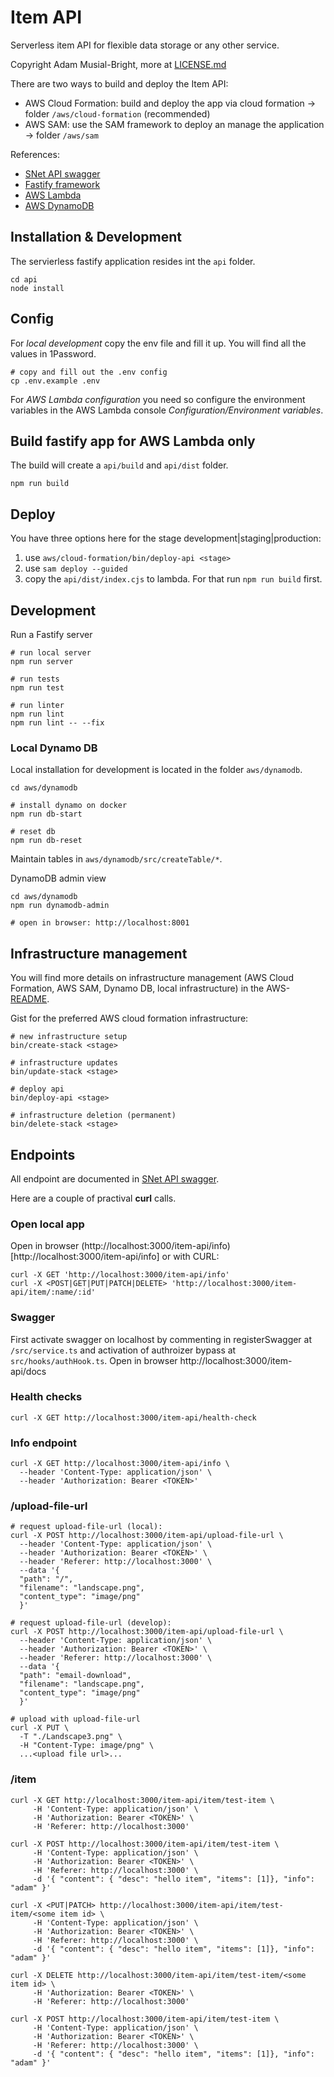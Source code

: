 # Item API
Serverless item API for flexible data storage or any other service.

Copyright Adam Musial-Bright, more at [LICENSE.md](LICENSE.md)

There are two ways to build and deploy the Item API:
- AWS Cloud Formation: build and deploy the app via cloud formation -> folder `/aws/cloud-formation` (recommended)
- AWS SAM: use the SAM framework to deploy an manage the application -> folder `/aws/sam`


References:
- [SNet API swagger](../../docs/item-api/swagger-item-api.md)
- [Fastify framework](https://fastify.dev/)
- [AWS Lambda](https://docs.aws.amazon.com/lambda/latest/dg/welcome.html)
- [AWS DynamoDB](https://docs.aws.amazon.com/amazondynamodb/latest/developerguide/Introduction.html)


## Installation & Development
The servierless fastify application resides int the `api` folder.
```
cd api
node install
```


## Config
For _local development_ copy the env file and fill it up. You will find all the values in 1Password.

```
# copy and fill out the .env config
cp .env.example .env
```

For _AWS Lambda configuration_ you need so configure the environment variables in the AWS Lambda console *Configuration/Environment variables*. 

## Build fastify app for AWS Lambda only
The build will create a `api/build` and `api/dist` folder.
```
npm run build
```

## Deploy
You have three options here for the stage development|staging|production:
1. use `aws/cloud-formation/bin/deploy-api <stage>`
2. use `sam deploy --guided`
3. copy the `api/dist/index.cjs` to lambda. For that run `npm run build` first.

## Development
Run a Fastify server
```
# run local server
npm run server

# run tests
npm run test

# run linter
npm run lint
npm run lint -- --fix
```

### Local Dynamo DB

Local installation for development is located in the folder `aws/dynamodb`.
```
cd aws/dynamodb

# install dynamo on docker
npm run db-start

# reset db
npm run db-reset

```
Maintain tables in `aws/dynamodb/src/createTable/*`.

DynamoDB admin view
```
cd aws/dynamodb
npm run dynamodb-admin

# open in browser: http://localhost:8001
```

## Infrastructure management
You will find more details on infrastructure management (AWS Cloud Formation, AWS SAM, Dynamo DB, local infrastructure) in the AWS-[README](aws/README.md).

Gist for the preferred AWS cloud formation infrastructure:
```
# new infrastructure setup
bin/create-stack <stage>

# infrastructure updates
bin/update-stack <stage>

# deploy api
bin/deploy-api <stage>

# infrastructure deletion (permanent)
bin/delete-stack <stage>
```


## Endpoints
All endpoint are documented in [SNet API swagger](../../docs/item-api/swagger-item-api.md).

Here are a couple of practival __curl__ calls.

### Open local app
Open in browser (http://localhost:3000/item-api/info)[http://localhost:3000/item-api/info] or with CURL:
```
curl -X GET 'http://localhost:3000/item-api/info'
curl -X <POST|GET|PUT|PATCH|DELETE> 'http://localhost:3000/item-api/item/:name/:id'
```

### Swagger
First activate swagger on localhost by commenting in registerSwagger at `/src/service.ts` and activation of authroizer bypass at `src/hooks/authHook.ts`.
Open in browser http://localhost:3000/item-api/docs 

### Health checks
```
curl -X GET http://localhost:3000/item-api/health-check
```

### Info endpoint
```
curl -X GET http://localhost:3000/item-api/info \
  --header 'Content-Type: application/json' \
  --header 'Authorization: Bearer <TOKEN>'
```


### /upload-file-url
```
# request upload-file-url (local):
curl -X POST http://localhost:3000/item-api/upload-file-url \
  --header 'Content-Type: application/json' \
  --header 'Authorization: Bearer <TOKEN>' \
  --header 'Referer: http://localhost:3000' \
  --data '{                      
  "path": "/",
  "filename": "landscape.png",
  "content_type": "image/png"
  }'

# request upload-file-url (develop):
curl -X POST http://localhost:3000/item-api/upload-file-url \
  --header 'Content-Type: application/json' \
  --header 'Authorization: Bearer <TOKEN>' \
  --header 'Referer: http://localhost:3000' \
  --data '{                      
  "path": "email-download",
  "filename": "landscape.png",
  "content_type": "image/png"
  }'

# upload with upload-file-url
curl -X PUT \ 
  -T "./Landscape3.png" \
  -H "Content-Type: image/png" \
  ...<upload file url>...
```


### /item
```
curl -X GET http://localhost:3000/item-api/item/test-item \
     -H 'Content-Type: application/json' \
     -H 'Authorization: Bearer <TOKEN>' \
     -H 'Referer: http://localhost:3000' 

curl -X POST http://localhost:3000/item-api/item/test-item \
     -H 'Content-Type: application/json' \
     -H 'Authorization: Bearer <TOKEN>' \
     -H 'Referer: http://localhost:3000' \
     -d '{ "content": { "desc": "hello item", "items": [1]}, "info": "adam" }'

curl -X <PUT|PATCH> http://localhost:3000/item-api/item/test-item/<some item id> \
     -H 'Content-Type: application/json' \
     -H 'Authorization: Bearer <TOKEN>' \
     -H 'Referer: http://localhost:3000' \
     -d '{ "content": { "desc": "hello item", "items": [1]}, "info": "adam" }'

curl -X DELETE http://localhost:3000/item-api/item/test-item/<some item id> \
     -H 'Authorization: Bearer <TOKEN>' \
     -H 'Referer: http://localhost:3000' 

curl -X POST http://localhost:3000/item-api/item/test-item \
     -H 'Content-Type: application/json' \
     -H 'Authorization: Bearer <TOKEN>' \
     -H 'Referer: http://localhost:3000' \
     -d '{ "content": { "desc": "hello item", "items": [1]}, "info": "adam" }'
```

